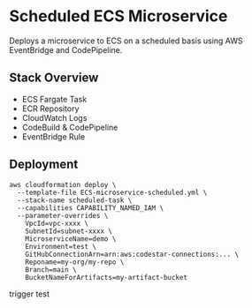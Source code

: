# Scheduled ECS Microservice

Deploys a microservice to ECS on a scheduled basis using AWS EventBridge and CodePipeline.

## Stack Overview

- ECS Fargate Task
- ECR Repository
- CloudWatch Logs
- CodeBuild & CodePipeline
- EventBridge Rule

## Deployment

```
aws cloudformation deploy \
  --template-file ECS-microservice-scheduled.yml \
  --stack-name scheduled-task \
  --capabilities CAPABILITY_NAMED_IAM \
  --parameter-overrides \
    VpcId=vpc-xxxx \
    SubnetId=subnet-xxxx \
    MicroserviceName=demo \
    Environment=test \
    GitHubConnectionArn=arn:aws:codestar-connections:... \
    Reponame=my-org/my-repo \
    Branch=main \
    BucketNameForArtifacts=my-artifact-bucket
```

trigger test
